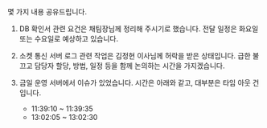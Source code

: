 몇 가지 내용 공유드립니다.

1. DB 확인서 관련 요건은 채팀장님께 정리해 주시기로 했습니다. 전달 일정은 화요일 또는 수요일로 예상하고 있습니다. 

2. 소켓 통신 서버 로그 관련 작업은 김정현 이사님께 허락을 받은 상태입니다. 급한 불 끄고 담당자 할당, 방법, 일정 등을 함께 논의하는 시간을 가지겠습니다.

3. 금일 운영 서버에서 이슈가 있었습니다. 시간은 아래와 같고, 대부분은 타임 아웃 건입니다.
	- 11:39:10 ~ 11:39:35
	- 13:02:05 ~ 13:02:30